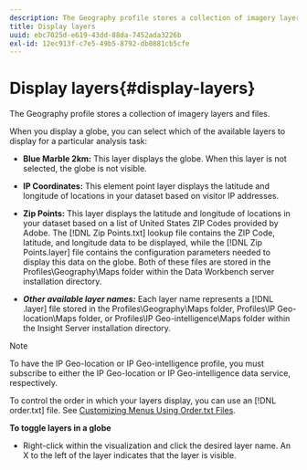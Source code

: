 ```yaml
---
description: The Geography profile stores a collection of imagery layers and files.
title: Display layers
uuid: ebc7025d-e619-43dd-88da-7452ada3226b
exl-id: 12ec913f-c7e5-49b5-8792-db0881cb5cfe
---
```

# Display layers{#display-layers}

The Geography profile stores a collection of imagery layers and files.

 When you display a globe, you can select which of the available layers to display for a particular analysis task:

* **Blue Marble 2km:** This layer displays the globe. When this layer is not selected, the globe is not visible. 
* **IP Coordinates:** This element point layer displays the latitude and longitude of locations in your dataset based on visitor IP addresses. 
* **Zip Points:** This layer displays the latitude and longitude of locations in your dataset based on a list of United States ZIP Codes provided by Adobe. The [!DNL Zip Points.txt] lookup file contains the ZIP Code, latitude, and longitude data to be displayed, while the [!DNL Zip Points.layer] file contains the configuration parameters needed to display this data on the globe. Both of these files are stored in the Profiles\Geography\Maps folder within the Data Workbench server installation directory. 

* ***Other available layer names:*** Each layer name represents a [!DNL .layer] file stored in the Profiles\Geography\Maps folder, Profiles\IP Geo-location\Maps folder, or Profiles\IP Geo-intelligence\Maps folder within the Insight Server installation directory.

>[!NOTE]
>
>To have the IP Geo-location or IP Geo-intelligence profile, you must subscribe to either the IP Geo-location or IP Geo-intelligence data service, respectively.

To control the order in which your layers display, you can use an [!DNL order.txt] file. See [Customizing Menus Using Order.txt Files](../../../../home/c-get-started/c-intf-anlys-ftrs/c-ctm-menus/t-cstm-menus-ordr-files.md#task-a391800a8dd444deb3e1516d5189f999).

**To toggle layers in a globe**

* Right-click within the visualization and click the desired layer name. An X to the left of the layer indicates that the layer is visible.
